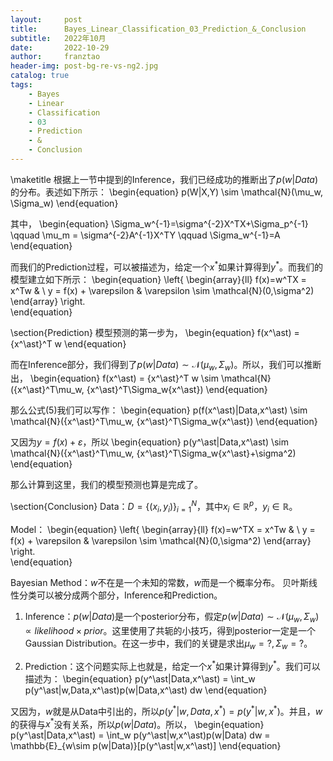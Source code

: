 ```yaml
---
layout:     post
title:      Bayes_Linear_Classification_03_Prediction_&_Conclusion
subtitle:   2022年10月
date:       2022-10-29
author:     franztao
header-img: post-bg-re-vs-ng2.jpg
catalog: true
tags:
    - Bayes
    - Linear
    - Classification
    - 03
    - Prediction
    - &
    - Conclusion
---
```

            

\maketitle
根据上一节中提到的Inference，我们已经成功的推断出了$p(w|Data)$的分布。表述如下所示：
\begin{equation}
    p(W|X,Y) \sim \mathcal{N}(\mu_w, \Sigma_w)
\end{equation}

其中，
\begin{equation}
    \Sigma_w^{-1}=\sigma^{-2}X^TX+\Sigma_p^{-1} \qquad \mu_m = \sigma^{-2}A^{-1}X^TY \qquad \Sigma_w^{-1}=A
\end{equation}

而我们的Prediction过程，可以被描述为，给定一个$x^\ast$如果计算得到$y^\ast$。而我们的模型建立如下所示：
\begin{equation}
\left\{
\begin{array}{ll}
      f(x)=w^TX = x^Tw & \\
      y = f(x) + \varepsilon & \varepsilon \sim \mathcal{N}(0,\sigma^2)
\end{array}
\right.    
\end{equation}

\section{Prediction}
模型预测的第一步为，
\begin{equation}
    f(x^\ast) = {x^\ast}^T w 
\end{equation}

而在Inference部分，我们得到了$p(w|Data)\sim \mathcal{N}(\mu_w,\Sigma_w)$。所以，我们可以推断出，
\begin{equation}
    f(x^\ast) = {x^\ast}^T w \sim \mathcal{N}({x^\ast}^T\mu_w, {x^\ast}^T\Sigma_w{x^\ast})
\end{equation}

那么公式(5)我们可以写作：
\begin{equation}
    p(f(x^\ast)|Data,x^\ast) \sim \mathcal{N}({x^\ast}^T\mu_w, {x^\ast}^T\Sigma_w{x^\ast})
\end{equation}

又因为$y = f(x) + \varepsilon$，所以
\begin{equation}
    p(y^\ast|Data,x^\ast) \sim \mathcal{N}({x^\ast}^T\mu_w, {x^\ast}^T\Sigma_w{x^\ast}+\sigma^2)
\end{equation}

那么计算到这里，我们的模型预测也算是完成了。

\section{Conclusion}
Data：$D=\{(x_i,y_i)\}^{N}_{i=1}$，其中$x_i\in\mathbb{R}^{p}$，$y_i\in\mathbb{R}$。

Model：
\begin{equation}
\left\{
\begin{array}{ll}
      f(x)=w^TX = x^Tw & \\
      y = f(x) + \varepsilon & \varepsilon \sim \mathcal{N}(0,\sigma^2)
\end{array}
\right.    
\end{equation}

Bayesian Method：$w$不在是一个未知的常数，$w$而是一个概率分布。
贝叶斯线性分类可以被分成两个部分，Inference和Prediction。

1. Inference：$p(w|Data)$是一个posterior分布，假定$p(w|Data)\sim\mathcal{N}(\mu_w, \Sigma_w) \propto likelihood \times prior$。这里使用了共轭的小技巧，得到posterior一定是一个Gaussian Distribution。在这一步中，我们的关键是求出$\mu_w=?,\Sigma_w=?$。

2. Prediction：这个问题实际上也就是，给定一个$x^\ast$如果计算得到$y^\ast$。我们可以描述为：
\begin{equation}
    p(y^\ast|Data,x^\ast) = \int_w p(y^\ast|w,Data,x^\ast)p(w|Data,x^\ast) dw 
\end{equation}

又因为，$w$就是从Data中引出的，所以$p(y^\ast|w,Data,x^\ast)=p(y^\ast|w,x^\ast)$。并且，$w$的获得与$x^\ast$没有关系，所以$p(w|Data)$。所以，
\begin{equation}
    p(y^\ast|Data,x^\ast) = \int_w p(y^\ast|w,x^\ast)p(w|Data) dw = \mathbb{E}_{w\sim p(w|Data)}[p(y^\ast|w,x^\ast)] 
\end{equation}

